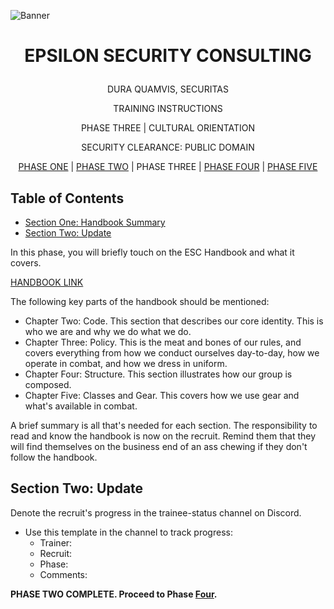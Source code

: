 <p align="center">
  
![Banner](https://github.com/ElesCloud/ESCHandbook/blob/main/Banner.jpg)
  
</p>


# <p align='center'> EPSILON SECURITY CONSULTING </p> 

<p align="center"> DURA QUAMVIS, SECURITAS </p>
  
<p align="center"> TRAINING INSTRUCTIONS </p>

<p align="center"> PHASE THREE | CULTURAL ORIENTATION </p>

<p align="center"> SECURITY CLEARANCE: PUBLIC DOMAIN </p>

<p align="center"> 
 <a href= https://github.com/ElesCloud/ESCDocuments/blob/main/Training_PhaseOne.md>PHASE ONE</a> |
 <a href= https://github.com/ElesCloud/ESCDocuments/blob/main/Training_PhaseTwo.md>PHASE TWO</a> | 
 PHASE THREE | 
 <a href= https://github.com/ElesCloud/ESCDocuments/blob/main/Training_PhaseFour.md>PHASE FOUR</a> | 
 <a href= https://github.com/ElesCloud/ESCDocuments/blob/main/Training_PhaseFive.md>PHASE FIVE</a>
</p>

## Table of Contents
  - [Section One: Handbook Summary](#section-one-handbook---code)
  - [Section Two: Update](#section-five-update)

In this phase, you will briefly touch on the ESC Handbook and what it covers.

[HANDBOOK LINK](https://github.com/ElesCloud/ESCDocuments/blob/main/HANDBOOK.md)

The following key parts of the handbook should be mentioned:
 - Chapter Two: Code. This section that describes our core identity. This is who we are and why we do what we do.
 - Chapter Three: Policy. This is the meat and bones of our rules, and covers everything from how we conduct ourselves day-to-day, how we operate in combat, and how we dress in uniform.
 - Chapter Four: Structure. This section illustrates how our group is composed.
 - Chapter Five: Classes and Gear. This covers how we use gear and what's available in combat.

A brief summary is all that's needed for each section. The responsibility to read and know the handbook is now on the recruit. Remind them that they will find themselves on the business end of an ass chewing if they don't follow the handbook.

## Section Two: Update
Denote the recruit's progress in the trainee-status channel on Discord.
   - Use this template in the channel to track progress:
     - Trainer:
     - Recruit:
     - Phase:
     - Comments:

**PHASE TWO COMPLETE. Proceed to Phase [Four](https://github.com/ElesCloud/ESCDocuments/blob/main/Training_PhaseFour.md).**

